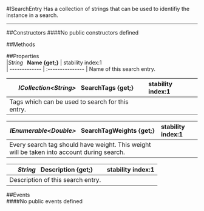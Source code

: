 #ISearchEntry
  Has a collection of strings that can be used to identifiy the instance in a search. 

---
##Constructors 
####No public constructors defined

##Methods  

##Properties  
|*String* **&nbsp;&nbsp;Name {get;}** |  stability index:1  
| ------------- | :--------------- 
|  Name of this search entry. 


|*ICollection<*String*>* **&nbsp;&nbsp;SearchTags {get;}** |  stability index:1  
| ------------- | :--------------- 
|  Tags which can be used to search for this entry. 


|*IEnumerable<*Double*>* **&nbsp;&nbsp;SearchTagWeights {get;}** |  stability index:1  
| ------------- | :--------------- 
|  Every search tag should have weight. This weight will be taken into account during search. 


|*String* **&nbsp;&nbsp;Description {get;}** |  stability index:1  
| ------------- | :--------------- 
|  Description of this search entry. 



##Events  
####No public events defined

